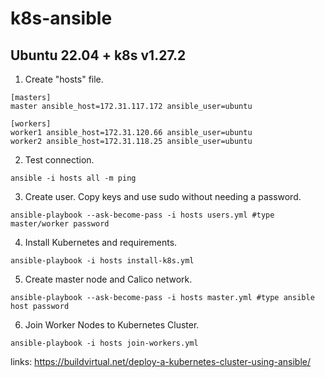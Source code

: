 # k8s-ansible
## Ubuntu 22.04 + k8s v1.27.2

1. Create "hosts" file.
```
[masters]
master ansible_host=172.31.117.172 ansible_user=ubuntu

[workers]
worker1 ansible_host=172.31.120.66 ansible_user=ubuntu
worker2 ansible_host=172.31.118.25 ansible_user=ubuntu
```

2. Test connection.
```
ansible -i hosts all -m ping
```

3. Create user. Copy keys and use sudo without needing a password. 
```
ansible-playbook --ask-become-pass -i hosts users.yml #type master/worker password
```

4. Install Kubernetes and requirements.
```
ansible-playbook -i hosts install-k8s.yml
```

5. Create master node and Calico network. 
```
ansible-playbook --ask-become-pass -i hosts master.yml #type ansible host password
```

6. Join Worker Nodes to Kubernetes Cluster.
```
ansible-playbook -i hosts join-workers.yml
```


links:
https://buildvirtual.net/deploy-a-kubernetes-cluster-using-ansible/
